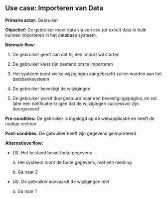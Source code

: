## Use case: Importeren van Data

**Primaire actor:** Gebruiker

**Objectief:** De gebruiker moet data via een csv (of excel) data in bulk kunnen importeren in het database systeem.

**Normale flow:**

1. De gebruiker geeft aan dat hij een import wil starten

2. De gebruiker kiest zijn bestand om te importeren

3. Het systeem toont welke wijzigingen aangebracht zullen worden aan het databanksysteem

4. De gebruiker bevestigt de wijzigingen

5. De gebruiker wordt doorgestuurd naar een bevestigingspagina, en zal later een notificatie krijgen dat de wijzigingen successvol zijn doorgevoerd


**Pre-condities:** De gebruiker is ingelogd op de webapplicatie en heeft de nodige rechten

**Post-condities:** De gebruiker heeft zijn gegevens geimporteerd

**Alternatieve flow:**
* (3). Het bestand bevat foute gegevens
 
  a. Het systeem toont de foute gegevens, met een melding

  b. Ga naar 2

* (4). De gebruiker aanvaardt de wijzigingen niet

  a. Ga naar 1
